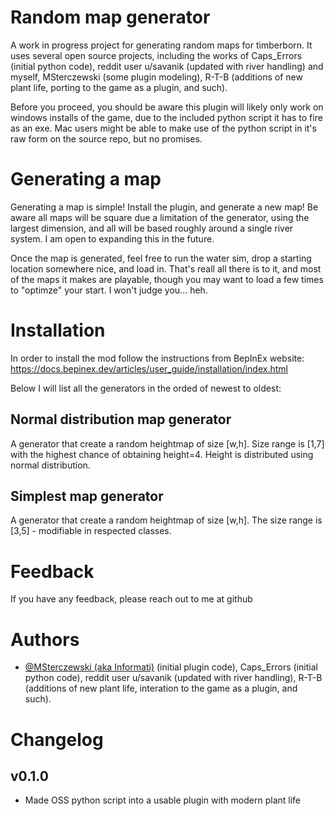 
# Random map generator

A work in progress project for generating random maps for timberborn.
It uses several open source projects, including the works of Caps_Errors (initial python code), reddit user u/savanik (updated with river handling) and myself, MSterczewski (some plugin modeling), R-T-B (additions of new plant life, porting to the game as a plugin, and such).

Before you proceed, you should be aware this plugin will likely only work on windows installs of the game, due to the included python script it has to fire as an exe.  Mac users might be able to make use of the python script in it's raw form on the source repo, but no promises.
# Generating a map
Generating a map is simple!  Install the plugin, and generate a new map!  Be aware all maps will be square due a limitation of the generator, using the largest dimension, and all will be based roughly around a single river system.  I am open to expanding this in the future.

Once the map is generated, feel free to run the water sim, drop a starting location somewhere nice, and load in.  That's reall all there is to it, and most of the maps it makes are playable, though you may want to load a few times to "optimze" your start.  I won't judge you... heh.

# Installation
In order to install the mod follow the instructions from BepInEx website:
https://docs.bepinex.dev/articles/user_guide/installation/index.html

Below I will list all the generators in the orded of newest to oldest:
## Normal distribution map generator
A generator that create a random heightmap of size [w,h]. Size range is [1,7] with the highest chance of obtaining height=4. Height is distributed using normal distribution.
## Simplest map generator
A generator that create a random heightmap of size [w,h]. The size range is [3,5] - modifiable in respected classes.
    
# Feedback

If you have any feedback, please reach out to me at github

  
# Authors

- [@MSterczewski (aka Informati)](https://github.com/MSterczewski) (initial plugin code), Caps_Errors (initial python code), reddit user u/savanik (updated with river handling), R-T-B (additions of new plant life, interation to the game as a plugin, and such).

# Changelog
## v0.1.0
- Made OSS python script into a usable plugin with modern plant life

  